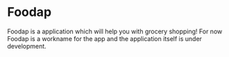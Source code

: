 # Foodap
Foodap is a application which will help you with grocery shopping! For now Foodap is a workname for the app and the application itself is under development. 
